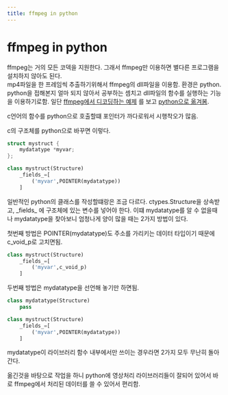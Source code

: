 ```yaml
---
title: ffmpeg in python
---
```


# ffmpeg in python

ffmpeg는 거의 모든 코덱을 지원한다. 그래서 ffmpeg만 이용하면 별다른 프로그램을 설치하지 않아도 된다.  
mp4파일을 한 프레임씩 추출하기위해서 ffmpeg의 dll파일을 이용함. 환경은 python.  
python을 접해본지 얼마 되지 않아서 공부하는 셈치고 dll파일의 함수를 실행하는 기능을 이용하기로함.
일단 [ffmpeg에서 디코딩하는 예제](https://github.com/FFmpeg/FFmpeg/blob/master/tests/api/api-h264-test.c)
를 보고 [python으로 옮겨봄](https://github.com/9033/python-ffmpeg-test).

c언어의 함수를 python으로 호출할떄 포인터가 까다로워서 시행착오가 많음.

c의 구조체를 python으로 바꾸면 이렇다.  
```c
struct mystruct {
    mydatatype *myvar;
};
```
```python
class mystruct(Structure)
    _fields_=[
        ('myvar',POINTER(mydatatype))
    ]
```
일반적인 python의 클래스를 작성할떄랑은 조금 다르다. ctypes.Structure을 상속받고,
 \_fields\_ 에 구조체에 있는 변수를 넣어야 한다.
이떄 mydatatype를 알 수 없을때나 mydatatype을 찾아보니 엄청나게 양이 많을 때는 2가지 방법이 있다.  

첫번째 방법은 POINTER(mydatatype)도 주소를 가리키는 데이터 타입이기 때문에 c_void_p로 고치면됨.  
```python
class mystruct(Structure)
    _fields_=[
        ('myvar',c_void_p)
    ]
```

두번째 방법은 mydatatype을 선언해 놓기만 하면됨.  
```python
class mydatatype(Structure)
    pass

class mystruct(Structure)
    _fields_=[
        ('myvar',POINTER(mydatatype))
    ]
```
mydatatype이 라이브러리 함수 내부에서만 쓰이는 경우라면 2가지 모두 무난히 돌아간다.  

옮긴것을 바탕으로 작업을 하니 python에 영상처리 라이브러리들이 잘되어 있어서
 바로 ffmpeg에서 처리된 데이터를 쓸 수 있어서 편리함.
